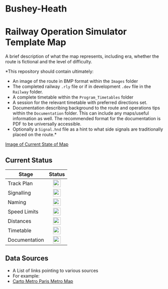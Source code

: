 # Bushey-Heath

# Railway Operation Simulator Template Map 
A brief description of what the map represents, including era, whether the route is fictional and the level of difficulty.

*This repository should contain ultimately:

- An image of the route in BMP format within the `Images` folder
- The completed railway `.rly` file or if in development `.dev` file in the `Railway` folder.
- A complete timetable within the `Program_Timetables` folder 
- A session for the relevant timetable with preferred directions set.
- Documentation describing background to the route and operations tips within the `Documentation` folder. This can include any maps/useful information as well. The recommended format for the documentation is PDF to be universally accessible.
- Optionally a `Signal.hnd` file as a hint to what side signals are traditionally placed on the route.*

[Image of Current State of Map](Images/image_name.bmp)

## Current Status

| Stage         | Status        |
| ------------- |:-------------:|
| Track Plan     | <img src="https://image.flaticon.com/icons/svg/390/390914.svg" height="24"> |
| Signalling      | <img src="https://image.flaticon.com/icons/svg/390/390914.svg" height="24">      |
| Naming | <img src="https://image.flaticon.com/icons/svg/390/390914.svg" height="24">      |
| Speed Limits | <img src="https://image.flaticon.com/icons/svg/390/390914.svg" height="24"> |
| Distances | <img src="https://image.flaticon.com/icons/svg/390/390914.svg" height="24"> |
| Timetable | <img src="https://image.flaticon.com/icons/svg/390/390914.svg" height="24"> |
| Documentation | <img src="https://image.flaticon.com/icons/svg/390/390914.svg" height="24"> |


## Data Sources

- A List of links pointing to various sources
- For example:
- [Carto Metro Paris Metro Map](http://carto.metro.free.fr/cartes/metro-paris/)
